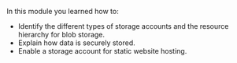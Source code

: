 In this module you learned how to:

* Identify the different types of storage accounts and the resource hierarchy for blob storage.
* Explain how data is securely stored.
* Enable a storage account for static website hosting.
